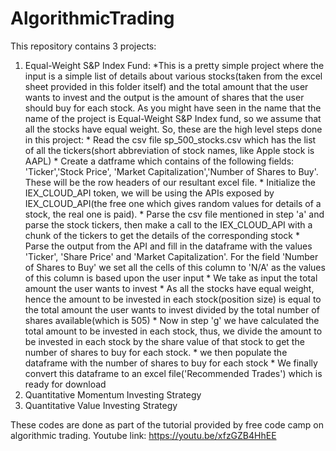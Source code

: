 # AlgorithmicTrading
This repository contains 3 projects: 
1. Equal-Weight S&P Index Fund:
      *This is a pretty simple project where the input is a simple list of details about various stocks(taken from the excel sheet provided in this          folder itself) and the total amount that the user wants to invest and the output is the amount of shares that the user should buy for each            stock. As you might have seen in the name that the name of the project is Equal-Weight S&P Index fund, so we assume that all the stocks have          equal weight. So, these are the high level steps done in this project: 
               * Read the csv file sp_500_stocks.csv which has the list of all the tickers(short abbreviation of stock names, like Apple stock is                      AAPL)
                * Create a datframe which contains of the following fields: 'Ticker','Stock Price', 'Market Capitalization','Number of Shares to                       Buy'. These will be the row headers of our resultant excel file.
                * Initialize the IEX_CLOUD_API token, we will be using the APIs exposed by IEX_CLOUD_API(the free one which gives random values for                     details of a stock, the real one is paid).
                * Parse the csv file mentioned in step 'a' and parse the stock tickers, then make a call to the IEX_CLOUD_API with a chunk of the                       tickers to get the details of the corresponding stock
                * Parse the output from the API and fill in the dataframe with the values 'Ticker', 'Share Price' and 'Market Capitalization'. For                     the field 'Number of Shares to Buy' we set all the cells of this column to 'N/A' as the values of this column is based upon the                       user input
                * We take as input the total amount the user wants to invest
                * As all the stocks have equal weight, hence the amount to be invested in each stock(position size) is equal to the total amount the                   user wants to invest divided by the total number of shares available(which is 505)
                * Now in step 'g' we have calculated the total amount to be invested in each stock, thus, we divide the amount to be invested in                       each stock by the share value of that stock to get the number of shares to buy for each stock.
                * we then populate the dataframe with the number of shares to buy for each stock
                * We finally convert this dataframe to an excel file('Recommended Trades') which is ready for download
3. Quantitative Momentum Investing Strategy
4. Quantitative Value Investing Strategy

These codes are done as part of the tutorial provided by free code camp on algorithmic trading.
Youtube link: https://youtu.be/xfzGZB4HhEE

